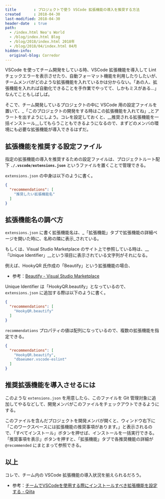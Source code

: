 ```yaml
---
title        : プロジェクトで使う VSCode 拡張機能の導入を推奨する方法
created      : 2018-04-30
last-modified: 2018-04-30
header-date  : true
path:
  - /index.html Neo's World
  - /blog/index.html Blog
  - /blog/2018/index.html 2018年
  - /blog/2018/04/index.html 04月
hidden-info:
  original-blog: Corredor
---
```


VSCode を使ってチーム開発をしている時、VSCode 拡張機能を導入して Lint チェックエラーを表示させたり、自動フォーマット機能を利用したりしたいが、チームメンバがどのような拡張機能を入れているかは分からない。「あの人、拡張機能を入れれば自動化できることを手作業でやってて、しかもミスがある…」なんてこともしばしば。

そこで、チーム開発しているプロジェクトの中に VSCode 用の設定ファイルを置いて、_「このプロジェクトの開発をする時はこの拡張機能を入れてね」_とアラートを出すようにしよう。コレを設定しておくと、__推奨される拡張機能を一括インストール__してもらうこともできるようになるので、まずどのメンバの環境にも必要な拡張機能が導入できるはずだ。

## 拡張機能を推奨する設定ファイル

指定の拡張機能の導入を推奨するための設定ファイルは、プロジェクトルート配下 __`./.vscode/extensions.json`__ というファイルを置くことで管理できる。

`extensions.json` の中身は以下のように書く。

```json
{
  "recommendations": [
    "推奨したい拡張機能名"
  ]
}
```

## 拡張機能名の調べ方

`extensions.json` に書く拡張機能名は、_「拡張機能」タブで拡張機能の詳細ページを開いた時に、名称の隣に表示_されている。

もしくは、Visual Studio Marketplace のサイト上で参照している時は、__「Unique Identifier」__という項目に表示されている文字列がそれになる。

例えば、HookyQR 氏作成の「Beautify」という拡張機能の場合、

- 参考：[Beautify - Visual Studio Marketplace](https://marketplace.visualstudio.com/items?itemName=HookyQR.beautify)

Unique Identifier は「HookyQR.beautify」となっているので、`extensions.json` に追加する際は以下のように書く。

```json
{
  "recommendations": [
    "HookyQR.beautify"
  ]
}
```

`recommendations` プロパティの値は配列になっているので、複数の拡張機能を指定できる。

```json
{
  "recommendations": [
    "HookyQR.beautify",
    "dbaeumer.vscode-eslint"
  ]
}
```

## 推奨拡張機能を導入させるには

このような `extensions.json` を用意したら、このファイルを Git 管理対象に追加してやるなどして、開発メンバがこのファイルをチェックアウトできるようにする。

このファイルを含んだプロジェクトを開発メンバが開くと、ウィンドウ右下に「このワークスペースには拡張機能の推奨事項があります。」と表示されるので、「すべてインストール」ボタンを押せば、インストールを一括実行できる。「推奨事項を表示」ボタンを押すと、「拡張機能」タブで各推奨機能の詳細が `@recommended` にまとまって参照できる。

## 以上

コレで、チーム内の VSCode 拡張機能の導入状況を揃えられるだろう。

- 参考：[チームでVSCodeを使用する際にインストールすべき拡張機能を設定する - Qiita](https://qiita.com/Glavis/items/c3dac07e4bcf5c50db0a)
